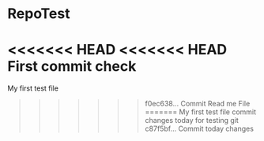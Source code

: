 # RepoTest
<<<<<<< HEAD
<<<<<<< HEAD
First commit check
=======
My first test file
>>>>>>> f0ec638... Commit Read me File
=======
My first test file commit changes today for testing git
>>>>>>> c87f5bf... Commit today changes
